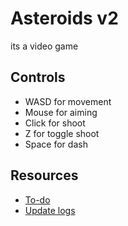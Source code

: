# Asteroids v2

its a video game

## Controls
- WASD for movement
- Mouse for aiming
- Click for shoot
- Z for toggle shoot
- Space for dash

## Resources
- [To-do](https://vikunja.pikarocks.dev/share/XlEKkmJsuHV8VLHRjRiwvs8iw5GprygEboORof4W/auth?view=32)
- [Update logs](UPDATES.md)